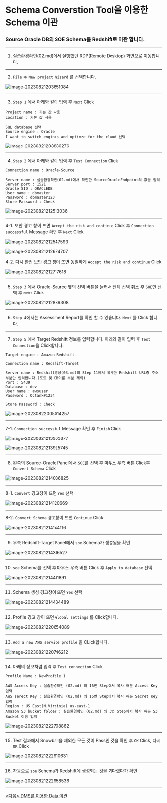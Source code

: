 # Schema Converstion Tool을 이용한 Schema 이관

###  Source Oracle DB의 SOE Schema를 Redshift로 이관 합니다.

---

1. 실습환경확인(02.md)에서 실행했던 RDP(Remote Desktop)  화면으로 이동합니다. 



---

2. `File` => `New project Wizard` 를 선택합니다.

![image-20230821203651084](images/image-20230821203651084.png)



---

3. `Step 1` 에서 아래와 같이 입력 후 `Next` Click

```
Project name : 기본 값 사용
Location : 기본 값 사용

SQL database 선택
Source engine : Oracle
I want to switch engines and optimze for the cloud 선택
```

![image-20230821203836276](images/image-20230821203836276.png)







---

4. `Step 2` 에서 아래와 같이 입력 후 `Test Connection` Click

```
Connection name : Oracle-Source

Server name : 실습환경확인(02.md)에서 확인한 SourceOracleEndpoint의 값을 입력
Server port : 1521
Oracle SID : ORACLEDB
User name : dbmaster
Password : dbmaster123
Store Password : Check
```

![image-20230821212513036](images/image-20230821212513036.png)



----

4-1. 보안 경고 창이 뜨면 `Accept the risk and continue` Click 후 `Connection successful` Message 확인 후  `Next` Click

![image-20230821212547593](images/image-20230821212547593.png)



![image-20230821212624707](images/image-20230821212624707.png)



4-2. 다시 한번 보안 경고 창이 뜨면 동일하게 `Accept the risk and continue` Click

![image-20230821212717618](images/image-20230821212717618.png)



---

5. `Step 3` 에서 Oracle-Source 옆의 선택 버튼을 눌러서 전체 선택 취소 후 `SOE`만 선택 후 `Next` Click

![image-20230821212839308](images/image-20230821212839308.png)



---

6. `Step 4`에서는 Assessment Report를 확인 할 수 있습니다. `Next` 를 Click 합니다.



---

7. `Step 5` 에서 Target Redshift 정보를 입력합니다. 아래와 같이 입력 후 `Test Connection`을 Click합니다.

```
Target engine : Amazon Redshift

Connection name : Redshift-Target

Server name : Redshift생성(03.md)의 Step 11에서 복사한 Redshift URL중 주소 부분만 입력합니다.(포트 및 DB이름 부분 제외)
Port : 5439
Database : dev
User name : awsuser
Password : Octank#1234

Store Password : Check

```

![image-20230822005014257](images/image-20230822005014257.png)



---

7-1.  `Connection successful` Message 확인 후  `Finish` Click

![image-20230821213903877](images/image-20230821213903877.png)

![image-20230821213925745](images/image-20230821213925745.png)



---

8. 왼쪽의 Source-Oracle Panel에서 `SOE`를 선택 후 마우스 우측 버튼 Click후 `Convert Schema` Click

   

![image-20230821214036825](images/image-20230821214036825.png)



---

8-1. `Convert` 경고창이 뜨면 `Yes` 선택

![image-20230821214120669](images/image-20230821214120669.png)



---

8-2. `Convert Schema` 경고창이 뜨면 `Continue` Click

![image-20230821214144116](images/image-20230821214144116.png)



---

9. 우측 Redshift-Target Panel에서 `soe` Schema가 생성됨을 확인

![image-20230821214316527](images/image-20230821214316527.png)



---

10. `soe` Schema를 선택 후 마우스 우측 버튼 Click 후 `Apply to database` 선택

![image-20230821214411891](images/image-20230821214411891.png)



---

11. Schema 생성 경고창이 뜨면 `Yes` 선택

![image-20230821214434489](images/image-20230821214434489.png)



---

12. Profile 경고 창이 뜨면 `Global settings` 를 Click합니다.

![image-20230821220654089](images/image-20230821220654089.png)



---

13. `Add a new AWS service profile` 을 CLick합니다.

![image-20230821220746212](images/image-20230821220746212.png)



---

14. 아래의 정보처럼 입력 후 `Test connection` Click

```
Profile Name : NewProfile 1

AWS Access Key : 실습환경확인 (02.md) 의 16번 Step에서 복사 해둔 Access Key 입력
AWS serect Key : 실습환경확인 (02.md) 의 16번 Step에서 복사 해둔 Secret Key 입력
Region : US East(N.Virginia) us-east-1
Amazon S3 bucket folder : 실습환경확인 (02.md) 의 3번 Step에서 복사 해둔 S3 Bucket 이름 입력
```

![image-20230821222708862](images/image-20230821222708862.png)



---

15. Test 결과에서 Snowball을 제외한 모든 것이 Pass인 것을 확인 후 `OK` Click, 다시 `OK` Click

![image-20230821222910631](images/image-20230821222910631.png)

---

16. 자동으로 `soe` Schema가 Redshift에 생성되는 것을 기다렸다가 확인

![image-20230821222958536](images/image-20230821222958536.png)





---



[<다음> DMS를 이용한 Data 이관](./05.md)



















